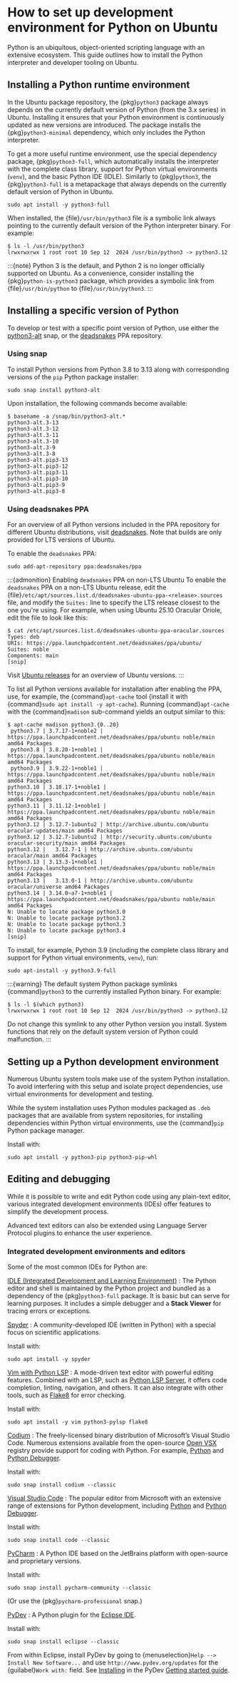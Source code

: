# How to set up development environment for Python on Ubuntu

Python is an ubiquitous, object-oriented scripting language with an extensive ecosystem. This guide outlines how to install the Python interpreter and developer tooling on Ubuntu.


## Installing a Python runtime environment

In the Ubuntu package repository, the {pkg}`python3` package always depends on the currently default version of Python (from the 3.x series) in Ubuntu. Installing it ensures that your Python environment is continuously updated as new versions are introduced. The package installs the {pkg}`python3-minimal` dependency, which only includes the Python interpreter.

To get a more useful runtime environment, use the special dependency package, {pkg}`python3-full`, which automatically installs the interpreter with the complete class library, support for Python virtual environments (`venv`), and the basic Python IDE (IDLE). Similarly to {pkg}`python3`, the {pkg}`python3-full` is a metapackage that always depends on the currently default version of Python in Ubuntu.

```none
sudo apt install -y python3-full
```

When installed, the {file}`/usr/bin/python3` file is a symbolic link always pointing to the currently default version of the Python interpreter binary. For example:

```{prompt} text $ auto
$ ls -l /usr/bin/python3
lrwxrwxrwx 1 root root 10 Sep 12  2024 /usr/bin/python3 -> python3.12
```

:::{note}
Python 3 is the default, and Python 2 is no longer officially supported on Ubuntu. As a convenience, consider installing the {pkg}`python-is-python3` package, which provides a symbolic link from {file}`/usr/bin/python` to {file}`/usr/bin/python3`.
:::


## Installing a specific version of Python

To develop or test with a specific point version of Python, use either the [python3-alt](https://snapcraft.io/python3-alt) snap, or the [deadsnakes](https://launchpad.net/%7Edeadsnakes/+archive/ubuntu/ppa) PPA repository.


### Using snap

To install Python versions from Python 3.8 to 3.13 along with corresponding versions of the `pip` Python package installer:

```none
sudo snap install python3-alt
```

Upon installation, the following commands become available:

```{prompt} text $ auto
$ basename -a /snap/bin/python3-alt.*
python3-alt.3-13
python3-alt.3-12
python3-alt.3-11
python3-alt.3-10
python3-alt.3-9
python3-alt.3-8
python3-alt.pip3-13
python3-alt.pip3-12
python3-alt.pip3-11
python3-alt.pip3-10
python3-alt.pip3-9
python3-alt.pip3-8
```


### Using deadsnakes PPA

For an overview of all Python versions included in the PPA repository for different Ubuntu distributions, visit [deadsnakes](https://launchpad.net/%7Edeadsnakes/+archive/ubuntu/ppa). Note that builds are only provided for LTS versions of Ubuntu.

To enable the `deadsnakes` PPA:

```none
sudo add-apt-repository ppa:deadsnakes/ppa
```

:::{admonition} Enabling `deadsnakes` PPA on non-LTS Ubuntu
To enable the `deadsnakes` PPA on a non-LTS Ubuntu release, edit the {file}`/etc/apt/sources.list.d/deadsnakes-ubuntu-ppa-<release>.sources` file, and modify the `Suites:` line to specify the LTS release closest to the one you're using. For example, when using Ubuntu 25.10 Oracular Oriole, edit the file to look like this:

```{prompt} text $ auto
$ cat /etc/apt/sources.list.d/deadsnakes-ubuntu-ppa-oracular.sources
Types: deb
URIs: https://ppa.launchpadcontent.net/deadsnakes/ppa/ubuntu/
Suites: noble
Components: main
[snip]
```

Visit [Ubuntu releases](https://www.releases.ubuntu.com/) for an overview of Ubuntu versions.
:::

To list all Python versions available for installation after enabling the PPA, use, for example, the {command}`apt-cache` tool {install it with {command}`sudo apt install -y apt-cache`). Running {command}`apt-cache` with the {command}`madison` sub-command yields an output similar to this:

```{prompt} text $ auto
$ apt-cache madison python3.{0..20}
 python3.7 | 3.7.17-1+noble2 | https://ppa.launchpadcontent.net/deadsnakes/ppa/ubuntu noble/main amd64 Packages
 python3.8 | 3.8.20-1+noble1 | https://ppa.launchpadcontent.net/deadsnakes/ppa/ubuntu noble/main amd64 Packages
 python3.9 | 3.9.22-1+noble1 | https://ppa.launchpadcontent.net/deadsnakes/ppa/ubuntu noble/main amd64 Packages
python3.10 | 3.10.17-1+noble1 | https://ppa.launchpadcontent.net/deadsnakes/ppa/ubuntu noble/main amd64 Packages
python3.11 | 3.11.12-1+noble1 | https://ppa.launchpadcontent.net/deadsnakes/ppa/ubuntu noble/main amd64 Packages
python3.12 | 3.12.7-1ubuntu2 | http://archive.ubuntu.com/ubuntu oracular-updates/main amd64 Packages
python3.12 | 3.12.7-1ubuntu2 | http://security.ubuntu.com/ubuntu oracular-security/main amd64 Packages
python3.12 |   3.12.7-1 | http://archive.ubuntu.com/ubuntu oracular/main amd64 Packages
python3.13 | 3.13.3-1+noble1 | https://ppa.launchpadcontent.net/deadsnakes/ppa/ubuntu noble/main amd64 Packages
python3.13 |   3.13.0-1 | http://archive.ubuntu.com/ubuntu oracular/universe amd64 Packages
python3.14 | 3.14.0~a7-1+noble1 | https://ppa.launchpadcontent.net/deadsnakes/ppa/ubuntu noble/main amd64 Packages
N: Unable to locate package python3.0
N: Unable to locate package python3.2
N: Unable to locate package python3.3
N: Unable to locate package python3.4
[snip]
```

To install, for example, Python 3.9 (including the complete class library and support for Python virtual environments, `venv`), run:

```none
sudo apt-install -y python3.9-full
```

:::{warning}
The default system Python package symlinks {command}`python3` to the currently installed Python binary. For example:

```{prompt} text $ auto
$ ls -l $(which python3)
lrwxrwxrwx 1 root root 10 Sep 12  2024 /usr/bin/python3 -> python3.12
```

Do not change this symlink to any other Python version you install. System functions that rely on the default system version of Python could malfunction.
:::


## Setting up a Python development environment

Numerous Ubuntu system tools make use of the system Python installation. To avoid interfering with this setup and isolate project dependencies, use virtual environments for development and testing.

While the system installation uses Python modules packaged as `.deb` packages that are available from system repositories, for installing dependencies within Python virtual environments, use the {command}`pip` Python package manager.

Install with:

```none
sudo apt install -y python3-pip python3-pip-whl
```


## Editing and debugging

While it is possible to write and edit Python code using any plain-text editor, various integrated development environments (IDEs) offer features to simplify the development process.

Advanced text editors can also be extended using Language Server Protocol plugins to enhance the user experience.


### Integrated development environments and editors

Some of the most common IDEs for Python are:

[IDLE (Integrated Development and Learning Environment)](https://docs.python.org/3/library/idle.html)
: The Python editor and shell is maintained by the Python project and bundled as a dependency of the {pkg}`python3-full` package. It is basic but can serve for learning purposes. It includes a simple debugger and a **Stack Viewer** for tracing errors or exceptions.

[Spyder](https://www.spyder-ide.org/)
: A community-developed IDE (written in Python) with a special focus on scientific applications.

  Install with:

  ```none
  sudo apt install -y spyder
  ```

[Vim with Python LSP](https://www.vim.org/)
: A mode-driven text editor with powerful editing features. Combined with an LSP, such as [Python LSP Server](https://github.com/python-lsp/python-lsp-server), it offers code completion, linting, navigation, and others. It can also integrate with other tools, such as [Flake8](https://github.com/pycqa/flake8) for error checking.

  Install with:

  ```none
  sudo apt install -y vim python3-pylsp flake8
  ```

[Codium](https://vscodium.com/)
: The freely-licensed binary distribution of Microsoft’s Visual Studio Code. Numerous extensions available from the open-source [Open VSX](https://open-vsx.org/) registry provide support for coding with Python. For example, [Python](https://open-vsx.org/extension/ms-python/python) and [Python Debugger](https://open-vsx.org/extension/ms-python/debugpy).

  Install with:

  ```none
  sudo snap install codium --classic
  ```

[Visual Studio Code](https://code.visualstudio.com/)
: The popular editor from Microsoft with an extensive range of extensions for Python development, including [Python](https://marketplace.visualstudio.com/items?itemName=ms-python.python) and [Python Debugger](https://marketplace.visualstudio.com/items?itemName=ms-python.debugpy).

  Install with:

  ```none
  sudo snap install code --classic
  ```

[PyCharm](https://www.jetbrains.com/pycharm/)
: A Python IDE based on the JetBrains platform with open-source and proprietary versions.

  Install with:

  ```none
  sudo snap install pycharm-community --classic
  ```

  (Or use the {pkg}`pycharm-professional` snap.)

[PyDev](https://www.pydev.org/)
: A Python plugin for the [Eclipse IDE](https://eclipseide.org/).

  Install with:

  ```none
  sudo snap install eclipse --classic
  ```

  From within Eclipse, install PyDev by going to {menuselection}`Help --> Install New Software...` and use `http://www.pydev.org/updates` for the {guilabel}`Work with:` field. See [Installing](https://www.pydev.org/manual_101_install.html) in the PyDev [Getting started guide](https://www.pydev.org/manual_101_root.html).

